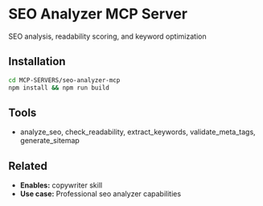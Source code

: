 # SEO Analyzer MCP Server

SEO analysis, readability scoring, and keyword optimization

## Installation

```bash
cd MCP-SERVERS/seo-analyzer-mcp
npm install && npm run build
```

## Tools

- analyze_seo, check_readability, extract_keywords, validate_meta_tags, generate_sitemap

## Related

- **Enables:** copywriter skill
- **Use case:** Professional seo analyzer capabilities
